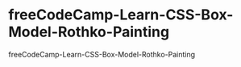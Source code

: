 # freeCodeCamp-Learn-CSS-Box-Model-Rothko-Painting
freeCodeCamp-Learn-CSS-Box-Model-Rothko-Painting
